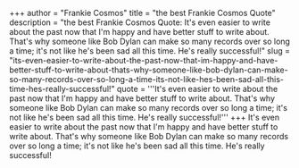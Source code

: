 +++
author = "Frankie Cosmos"
title = "the best Frankie Cosmos Quote"
description = "the best Frankie Cosmos Quote: It's even easier to write about the past now that I'm happy and have better stuff to write about. That's why someone like Bob Dylan can make so many records over so long a time; it's not like he's been sad all this time. He's really successful!"
slug = "its-even-easier-to-write-about-the-past-now-that-im-happy-and-have-better-stuff-to-write-about-thats-why-someone-like-bob-dylan-can-make-so-many-records-over-so-long-a-time-its-not-like-hes-been-sad-all-this-time-hes-really-successful!"
quote = '''It's even easier to write about the past now that I'm happy and have better stuff to write about. That's why someone like Bob Dylan can make so many records over so long a time; it's not like he's been sad all this time. He's really successful!'''
+++
It's even easier to write about the past now that I'm happy and have better stuff to write about. That's why someone like Bob Dylan can make so many records over so long a time; it's not like he's been sad all this time. He's really successful!
